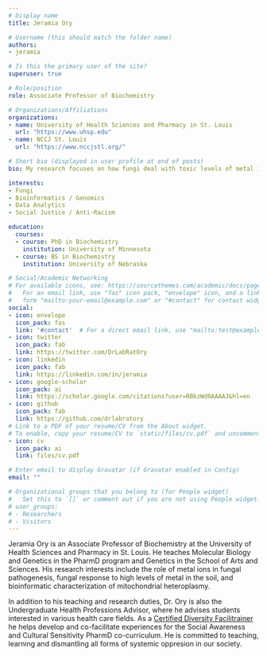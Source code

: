 ```yaml
---
# Display name
title: Jeramia Ory

# Username (this should match the folder name)
authors:
- jeramia

# Is this the primary user of the site?
superuser: true

# Role/position
role: Associate Professor of Biochemistry

# Organizations/Affiliations
organizations:
- name: University of Health Sciences and Pharmacy in St. Louis
  url: "https://www.uhsp.edu"
- name: NCCJ St. Louis
  url: "https://www.nccjstl.org/"

# Short bio (displayed in user profile at end of posts)
bio: My research focuses on how fungi deal with toxic levels of metal in soil.

interests:
- Fungi
- Bioinformatics / Genomics
- Data Analytics
- Social Justice / Anti-Racism

education:
  courses:
  - course: PhD in Biochemistry
    institution: University of Minnesota
  - course: BS in Biochemistry 
    institution: University of Nebraska

# Social/Academic Networking
# For available icons, see: https://sourcethemes.com/academic/docs/page-builder/#icons
#   For an email link, use "fas" icon pack, "envelope" icon, and a link in the
#   form "mailto:your-email@example.com" or "#contact" for contact widget.
social:
- icon: envelope
  icon_pack: fas
  link: '#contact'  # For a direct email link, use "mailto:test@example.org".
- icon: twitter
  icon_pack: fab
  link: https://twitter.com/DrLabRatOry
- icon: linkedin
  icon_pack: fab
  link: https://linkedin.com/in/jeramia
- icon: google-scholar
  icon_pack: ai
  link: https://scholar.google.com/citations?user=RBkzWd0AAAAJ&hl=en
- icon: github
  icon_pack: fab
  link: https://github.com/drlabratory
# Link to a PDF of your resume/CV from the About widget.
# To enable, copy your resume/CV to `static/files/cv.pdf` and uncomment the lines below.
- icon: cv
  icon_pack: ai
  link: files/cv.pdf

# Enter email to display Gravatar (if Gravatar enabled in Config)
email: ""

# Organizational groups that you belong to (for People widget)
#   Set this to `[]` or comment out if you are not using People widget.
# user_groups:
# - Researchers
# - Visitors
---
```


Jeramia Ory is an Associate Professor of Biochemistry at the University of Health Sciences and Pharmacy in St. Louis. He teaches Molecular Biology and Genetics in the PharmD program and Genetics in the School of Arts and Sciences. His research interests include the role of metal ions in fungal pathogenesis, fungal response to high levels of metal in the soil, and bioinformatic characterization of mitochondrial heteroplasmy.

In addition to his teaching and research duties, Dr. Ory is also the Undergraduate Health Professions Advisor, where he advises students interested in various health care fields. As a [Certified Diversity Facilitrainer](https://www.nccjstl.org/facilitrainer-certification-program) he helps develop and co-facilitate experiences for the Social Awareness and Cultural Sensitivity PharmD co-curriculum. He is committed to teaching, learning and dismantling all forms of systemic oppresion in our society.
